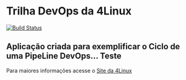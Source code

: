 # Trilha DevOps da 4Linux

<!-- Altere a Flag abaixo com sua URL do Travis -->
[![Build Status](https://travis-ci.com/bssouza/DevOpsLab-HelloWorld.svg?branch=master)](https://travis-ci.com/bssouza/DevOpsLab-HelloWorld)

## Aplicação criada para exemplificar o Ciclo de uma PipeLine DevOps... Teste


Para maiores informações acesse o [Site da 4Linux](https://www.4linux.com.br/cursos/devops)